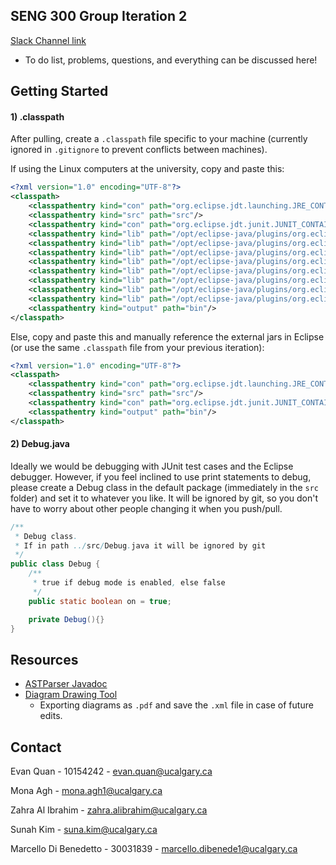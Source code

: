 SENG 300 Group Iteration 2
--------------------------

[Slack Channel link](https://seng300w2018g2i2.slack.com/)
- To do list, problems, questions, and everything can be discussed here!

Getting Started
---------------

#### 1) .classpath
After pulling, create a `.classpath` file specific to your machine (currently ignored in `.gitignore` to prevent conflicts between machines).

If using the Linux computers at the university, copy and paste this:

```xml
<?xml version="1.0" encoding="UTF-8"?>
<classpath>
	<classpathentry kind="con" path="org.eclipse.jdt.launching.JRE_CONTAINER/org.eclipse.jdt.internal.debug.ui.launcher.StandardVMType/JavaSE-1.8"/>
	<classpathentry kind="src" path="src"/>
	<classpathentry kind="con" path="org.eclipse.jdt.junit.JUNIT_CONTAINER/4"/>
	<classpathentry kind="lib" path="/opt/eclipse-java/plugins/org.eclipse.core.jobs_3.9.0.v20170322-0013.jar"/>
	<classpathentry kind="lib" path="/opt/eclipse-java/plugins/org.eclipse.equinox.common_3.9.0.v20170207-1454.jar"/>
	<classpathentry kind="lib" path="/opt/eclipse-java/plugins/org.eclipse.core.resources_3.12.0.v20170417-1558.jar"/>
	<classpathentry kind="lib" path="/opt/eclipse-java/plugins/org.eclipse.osgi_3.12.0.v20170512-1932.jar"/>
	<classpathentry kind="lib" path="/opt/eclipse-java/plugins/org.eclipse.core.contenttype_3.6.0.v20170207-1037.jar"/>
	<classpathentry kind="lib" path="/opt/eclipse-java/plugins/org.eclipse.equinox.preferences_3.7.0.v20170126-2132.jar"/>
	<classpathentry kind="lib" path="/opt/eclipse-java/plugins/org.eclipse.jdt.core_3.13.0.v20170516-1929.jar"/>
	<classpathentry kind="lib" path="/opt/eclipse-java/plugins/org.eclipse.core.runtime_3.13.0.v20170207-1030.jar"/>
	<classpathentry kind="output" path="bin"/>
</classpath>
```

Else, copy and paste this and manually reference the external jars in Eclipse (or use the same `.classpath` file from your previous iteration):

```xml
<?xml version="1.0" encoding="UTF-8"?>
<classpath>
	<classpathentry kind="con" path="org.eclipse.jdt.launching.JRE_CONTAINER/org.eclipse.jdt.internal.debug.ui.launcher.StandardVMType/JavaSE-1.8"/>
	<classpathentry kind="src" path="src"/>
	<classpathentry kind="con" path="org.eclipse.jdt.junit.JUNIT_CONTAINER/4"/>
	<classpathentry kind="output" path="bin"/>
</classpath>
```

#### 2) Debug.java
Ideally we would be debugging with JUnit test cases and the Eclipse debugger.
However, if you feel inclined to use print statements to debug, please create a Debug class in the default package (immediately in the `src` folder) and set it to whatever you like. It will be ignored by git, so you don't have to worry about other people changing it when you push/pull.
```java
/**
 * Debug class.
 * If in path ../src/Debug.java it will be ignored by git
 */
public class Debug {
	/**
	 * true if debug mode is enabled, else false
	 */
	public static boolean on = true;

	private Debug(){}
}
```

Resources
---------

- [ASTParser Javadoc](https://help.eclipse.org/mars/index.jsp?topic=%2Forg.eclipse.jdt.doc.isv%2Freference%2Fapi%2Forg%2Feclipse%2Fjdt%2Fcore%2Fdom%2FASTParser.html)
- [Diagram Drawing Tool](https://draw.io)
	- Exporting diagrams as `.pdf` and save the `.xml` file in case of future edits.

Contact
------------

Evan Quan - 10154242 - evan.quan@ucalgary.ca

Mona Agh - mona.agh1@ucalgary.ca

Zahra Al Ibrahim - zahra.alibrahim@ucalgary.ca

Sunah Kim - suna.kim@ucalgary.ca

Marcello Di Benedetto - 30031839 - marcello.dibenede1@ucalgary.ca

